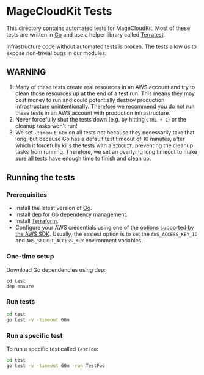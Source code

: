 # MageCloudKit Tests

This directory contains automated tests for MageCloudKit. Most of these tests are written in [Go](https://golang.org/) and
use a helper library called [Terratest](https://github.com/gruntwork-io/terratest).

Infrastructure code without automated tests is broken. The tests allow us to expose non-trivial bugs in our modules.

## WARNING

1. Many of these tests create real resources in an AWS account and try to clean those resources up at the
end of a test run. This means they may cost money to run and could potentially destroy production
infrastructure unintentionally. Therefore we recommend you do not run these tests in an AWS account
with production infrastructure.
2. Never forcefully shut the tests down (e.g. by hitting `CTRL + C`) or the cleanup tasks won't run!
3. We set `-timeout 60m` on all tests not because they necessarily take that long, but because Go has a default test timeout of 10 minutes, after which it forcefully kills the tests with a `SIGQUIT`, preventing the cleanup
tasks from running. Therefore, we set an overlying long timeout to make sure all tests have enough time to finish and clean up.

## Running the tests

### Prerequisites

- Install the latest version of [Go](https://golang.org/).
- Install [dep](https://github.com/golang/dep) for Go dependency management.
- Install [Terraform](https://www.terraform.io/downloads.html).
- Configure your AWS credentials using one of the [options supported by the AWS 
  SDK](http://docs.aws.amazon.com/sdk-for-java/v1/developer-guide/credentials.html). Usually, the easiest option is to set the `AWS_ACCESS_KEY_ID` and `AWS_SECRET_ACCESS_KEY` environment variables.

### One-time setup

Download Go dependencies using dep:

```
cd test
dep ensure
```

### Run tests

```bash
cd test
go test -v -timeout 60m
```

### Run a specific test

To run a specific test called `TestFoo`:

```bash
cd test
go test -v -timeout 60m -run TestFoo
```
